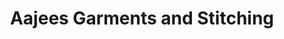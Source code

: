 ---
title: "Aajees Garments and Stitching"
url: /kollam/aajees-garments-and-stitching/
shop: Kleidung
---